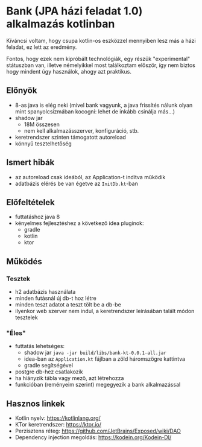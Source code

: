 # Bank (JPA házi feladat 1.0) alkalmazás kotlinban

Kíváncsi voltam, hogy csupa kotlin-os eszközzel mennyiben lesz más a házi feladat, ez lett az eredmény.

Fontos, hogy ezek nem kipróbált technológiák, egy részük "experimental" státuszban van, illetve némelyikkel most találkoztam először, így nem biztos hogy mindent úgy használok, ahogy azt praktikus.

## Előnyök
* 8-as java is elég neki (mivel bank vagyunk, a java frissítés nálunk olyan mint spanyolcsizmában kocogni: lehet de inkább csinálja más...)
* shadow jar
    * 18M összesen
    * nem kell alkalmazásszerver, konfiguráció, stb.
* keretrendszer szinten támogatott autoreload
* könnyű tesztelhetőség

## Ismert hibák
* az autoreload csak ideából, az Application-t indítva működik
* adatbázis elérés be van égetve az `InitDb.kt`-ban

## Előfeltételek
* futtatáshoz java 8
* kényelmes fejlesztéshez a következő idea pluginok:
    * gradle
    * kotlin
    * ktor

## Működés
### Tesztek
* h2 adatbázis használata
* minden futásnál új db-t hoz létre
* minden teszt adatot a teszt tölt be a db-be
* ilyenkor web szerver nem indul, a keretrendszer leírásában talált módon tesztelek
### "Éles"
* futtatás lehetséges:
    * shadow jar `java -jar build/libs/bank-kt-0.0.1-all.jar`
    * idea-ban az `Application.kt` fájlban a zöld háromszögre kattintva
    * gradle segítségével
* postgre db-hez csatlakozik
* ha hiányzik tábla vagy mező, azt létrehozza
* funkcióban (reményeim szerint) megegyezik a bank alkalmazással

## Hasznos linkek
* Kotlin nyelv: https://kotlinlang.org/
* KTor keretrendszer: https://ktor.io/
* Perzisztens réteg: https://github.com/JetBrains/Exposed/wiki/DAO
* Dependency injection megoldás: https://kodein.org/Kodein-DI/